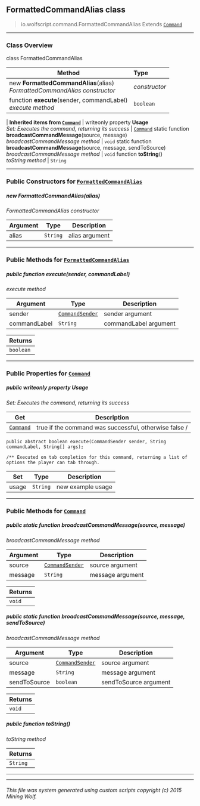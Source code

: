 ## FormattedCommandAlias __class__

>io.wolfscript.command.FormattedCommandAlias
>Extends [`Command`](Command.md)

---

### Class Overview

class FormattedCommandAlias

Method | Type   
--- | :--- 
new __FormattedCommandAlias__(alias) <br> _FormattedCommandAlias constructor_ | _constructor_
 function __execute__(sender, commandLabel) <br> _execute method_ | `boolean`
 |
__Inherited items from [`Command`](Command.md)__ |
 writeonly property __Usage__ <br> _Set: Executes the command, returning its success_ | [`Command`](Command.md)
static function __broadcastCommandMessage__(source, message) <br> _broadcastCommandMessage method_ | `void`
static function __broadcastCommandMessage__(source, message, sendToSource) <br> _broadcastCommandMessage method_ | `void`
 function __toString__() <br> _toString method_ | `String`





---

### Public Constructors for [`FormattedCommandAlias`](FormattedCommandAlias.md)

##### <a id='formattedcommandalias'></a>new __FormattedCommandAlias__(alias) 

_FormattedCommandAlias constructor_

Argument | Type | Description  
--- | --- | --- 
alias | `String` | alias argument

---

### Public Methods for [`FormattedCommandAlias`](FormattedCommandAlias.md)

##### <a id='execute'></a>public  function __execute__(sender, commandLabel)

_execute method_

Argument | Type | Description  
--- | --- | --- 
sender | [`CommandSender`](CommandSender.md) | sender argument
commandLabel | `String` | commandLabel argument

Returns | 
--- | 
`boolean` |


---

### Public Properties for [`Command`](Command.md)

##### <a id='usage'></a>public  writeonly property __Usage__

_Set: Executes the command, returning its success_

Get | Description
--- | --- 
[`Command`](Command.md) | true if the command was successful, otherwise false /
    public abstract boolean execute(CommandSender sender, String commandLabel, String[] args);

    /** Executed on tab completion for this command, returning a list of options the player can tab through.

Set | Type | Description  
--- | --- | --- 
usage | `String` | new example usage


---

### Public Methods for [`Command`](Command.md)

##### <a id='broadcastcommandmessage'></a>public static function __broadcastCommandMessage__(source, message)

_broadcastCommandMessage method_

Argument | Type | Description  
--- | --- | --- 
source | [`CommandSender`](CommandSender.md) | source argument
message | `String` | message argument

Returns | 
--- | 
`void` |


##### <a id='broadcastcommandmessage'></a>public static function __broadcastCommandMessage__(source, message, sendToSource)

_broadcastCommandMessage method_

Argument | Type | Description  
--- | --- | --- 
source | [`CommandSender`](CommandSender.md) | source argument
message | `String` | message argument
sendToSource | `boolean` | sendToSource argument

Returns | 
--- | 
`void` |


##### <a id='tostring'></a>public  function __toString__()

_toString method_

Returns | 
--- | 
`String` |


---


---


###### This file was system generated using custom scripts copyright (c) 2015 Mining Wolf.
	

